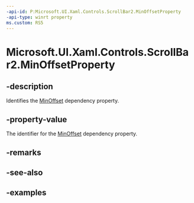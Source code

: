 ```yaml
---
-api-id: P:Microsoft.UI.Xaml.Controls.ScrollBar2.MinOffsetProperty
-api-type: winrt property
ms.custom: RS5
---
```


<!-- Property syntax.
public DependencyProperty MinOffsetProperty { get; }
-->

# Microsoft.UI.Xaml.Controls.ScrollBar2.MinOffsetProperty

## -description

Identifies the [MinOffset](scrollbar2_minoffset.md) dependency property.

## -property-value

The identifier for the [MinOffset](scrollbar2_minoffset.md) dependency property.

## -remarks

## -see-also

## -examples

